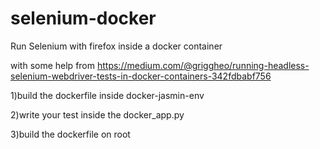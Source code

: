 # selenium-docker
Run Selenium with firefox inside a docker container

with some help from https://medium.com/@griggheo/running-headless-selenium-webdriver-tests-in-docker-containers-342fdbabf756

1)build the dockerfile inside docker-jasmin-env

2)write your test inside the docker_app.py

3)build the dockerfile on root
